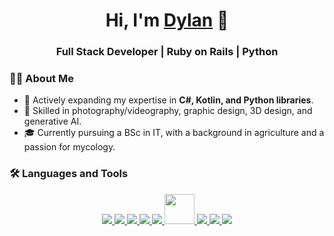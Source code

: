 #

<h1 align="center">Hi, I'm <a href="https://github.com/your-username" target="_blank">Dylan</a> 👋</h1>

<h3 align="center">Full Stack Developer | Ruby on Rails | Python</h3>

### 👨‍💻 About Me

- 🔭 Actively expanding my expertise in **C#, Kotlin, and Python libraries**.
- 🎥 Skilled in photography/videography, graphic design, 3D design, and generative AI.
- 🎓 Currently pursuing a BSc in IT, with a background in agriculture and a passion for mycology.

### 🛠️ Languages and Tools

<p align="center"> 
  <a href="https://www.ruby-lang.org/en/" target="_blank"> 
    <img src="https://img.icons8.com/color/48/000000/ruby-programming-language.png"/> 
  </a> 
  <a href="https://www.python.org/" target="_blank"> 
    <img src="https://img.icons8.com/color/48/000000/python.png"/> 
  </a> 
  <a href="https://developer.mozilla.org/en-US/docs/Web/JavaScript" target="_blank"> 
    <img src="https://img.icons8.com/color/48/000000/javascript.png"/> 
  </a> 
  <a href="https://getbootstrap.com/" target="_blank">
    <img src="https://img.icons8.com/color/48/000000/bootstrap.png"/>
  </a>
  <a href="https://www.adobe.com/products/photoshop.html" target="_blank">
    <img src="https://img.icons8.com/color/48/000000/adobe-photoshop.png"/>
  </a>
  <a href="https://godotengine.org/" target="_blank">
    <img src="https://upload.wikimedia.org/wikipedia/commons/thumb/6/6a/Godot_icon.svg/1200px-Godot_icon.svg.png" width="48" height="48"/>
  </a>
  <a href="https://www.adobe.com/products/illustrator.html" target="_blank">
    <img src="https://img.icons8.com/color/48/000000/adobe-illustrator.png"/>
  </a>
  <a href="https://learn.microsoft.com/en-us/dotnet/csharp/" target="_blank">
    <img src="https://img.icons8.com/color/48/000000/c-sharp-logo.png"/>
  </a>
  <a href="https://kotlinlang.org/" target="_blank">
    <img src="https://img.icons8.com/color/48/000000/kotlin.png"/>
  </a>
</p>

#
